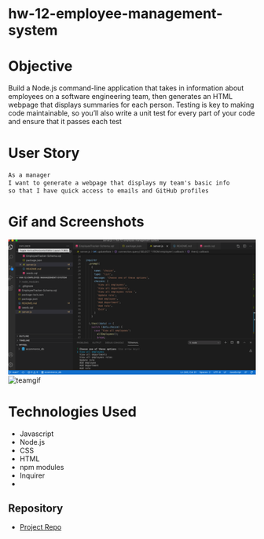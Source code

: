 # hw-12-employee-management-system

# Objective

Build a Node.js command-line application that takes in information about employees on a software engineering team, then generates an HTML webpage that displays summaries for each person. Testing is key to making code maintainable, so you’ll also write a unit test for every part of your code and ensure that it passes each test


# User Story
```
As a manager
I want to generate a webpage that displays my team's basic info
so that I have quick access to emails and GitHub profiles
``` 
# Gif and Screenshots
![teamscreen](Assets/emss.png)
![teamgif](Assets/emss.gif)

# Technologies Used
* Javascript
* Node.js
* CSS
* HTML
* npm modules
* Inquirer
*

  ## Repository

  - [Project Repo](https://github.com/basedmilz/hw-10-team-profile-gen)

 